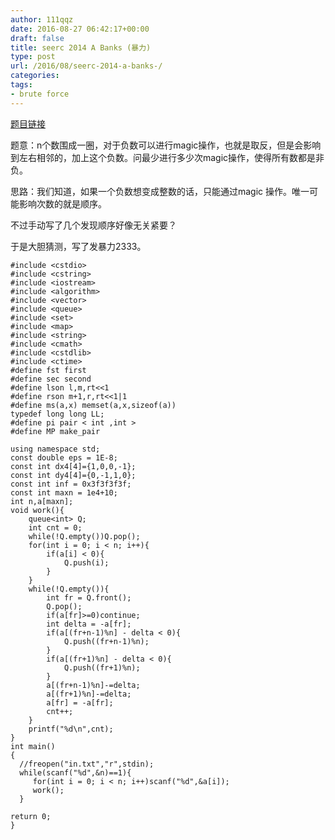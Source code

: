 ```yaml
---
author: 111qqz
date: 2016-08-27 06:42:17+00:00
draft: false
title: seerc 2014 A Banks (暴力)
type: post
url: /2016/08/seerc-2014-a-banks-/
categories:
tags:
- brute force
---
```


[题目链接](http://acm.hust.edu.cn/vjudge/contest/130303#problem/A)

题意：n个数围成一圈，对于负数可以进行magic操作，也就是取反，但是会影响到左右相邻的，加上这个负数。问最少进行多少次magic操作，使得所有数都是非负。

思路：我们知道，如果一个负数想变成整数的话，只能通过magic 操作。唯一可能影响次数的就是顺序。

不过手动写了几个发现顺序好像无关紧要？

于是大胆猜测，写了发暴力2333。

    
    #include <cstdio>
    #include <cstring>
    #include <iostream>
    #include <algorithm>
    #include <vector>
    #include <queue>
    #include <set>
    #include <map>
    #include <string>
    #include <cmath>
    #include <cstdlib>
    #include <ctime>
    #define fst first
    #define sec second
    #define lson l,m,rt<<1
    #define rson m+1,r,rt<<1|1
    #define ms(a,x) memset(a,x,sizeof(a))
    typedef long long LL;
    #define pi pair < int ,int >
    #define MP make_pair
    
    using namespace std;
    const double eps = 1E-8;
    const int dx4[4]={1,0,0,-1};
    const int dy4[4]={0,-1,1,0};
    const int inf = 0x3f3f3f3f;
    const int maxn = 1e4+10;
    int n,a[maxn];
    void work(){
        queue<int> Q;
        int cnt = 0;
        while(!Q.empty())Q.pop();
        for(int i = 0; i < n; i++){
            if(a[i] < 0){
                Q.push(i);
            }
        }
        while(!Q.empty()){
            int fr = Q.front();
            Q.pop();
            if(a[fr]>=0)continue;
            int delta = -a[fr];
            if(a[(fr+n-1)%n] - delta < 0){
                Q.push((fr+n-1)%n);
            }
            if(a[(fr+1)%n] - delta < 0){
                Q.push((fr+1)%n);
            }
            a[(fr+n-1)%n]-=delta;
            a[(fr+1)%n]-=delta;
            a[fr] = -a[fr];
            cnt++;
        }
        printf("%d\n",cnt);
    }
    int main()
    {
      //freopen("in.txt","r",stdin);
      while(scanf("%d",&n)==1){
         for(int i = 0; i < n; i++)scanf("%d",&a[i]);
         work();
      }
    
    return 0;
    }
    



